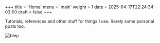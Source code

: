 +++
title = 'Home'
menu = 'main'
weight = 1
date = 2025-04-17T22:24:34-03:00
draft = false
+++

Tutorials, references and other stuff for things I use. Rarely some personal posts too.

![blep](/images/blep.png)